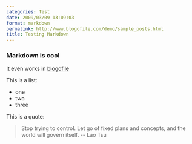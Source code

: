 ```yaml
---
categories: Test
date: 2009/03/09 13:09:03
format: markdown
permalink: http://www.blogofile.com/demo/sample_posts.html
title: Testing Markdown
---
```

### Markdown is cool ###

It even works in [blogofile](http://www.blogofile.com)

This is a list:

* one
* two
* three

This is a quote:

> Stop trying to control.
> Let go of fixed plans and concepts,
> and the world will govern itself.
>  -- Lao Tsu
